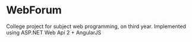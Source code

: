 # WebForum
College project for subject web programming, on third year. Implemented using ASP.NET Web Api 2 + AngularJS
